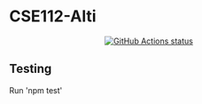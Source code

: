 # CSE112-Alti

<p align="center">
  <a href="https://github.com/cse112-sp20/CSE112-Alti"><img alt="GitHub Actions status" src="https://github.com/cse112-sp20/CSE112-Alti/workflows/Build/badge.svg"></a>
</p>

## Testing
Run 'npm test'
